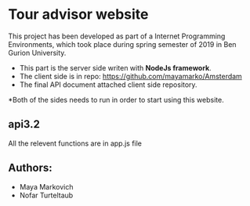 
# Tour advisor website

This project has been developed as part of a Internet Programming Environments, which took place during spring semester of 2019 in Ben Gurion University.

- This part is the server side writen with **NodeJs framework**. 
- The client side is in repo: https://github.com/mayamarko/Amsterdam
- The final API document attached client side repository.

*Both of the sides needs to run in order to start using this website.

## api3.2
All the relevent functions are in app.js file

## Authors:
  - Maya Markovich
  - Nofar Turteltaub

